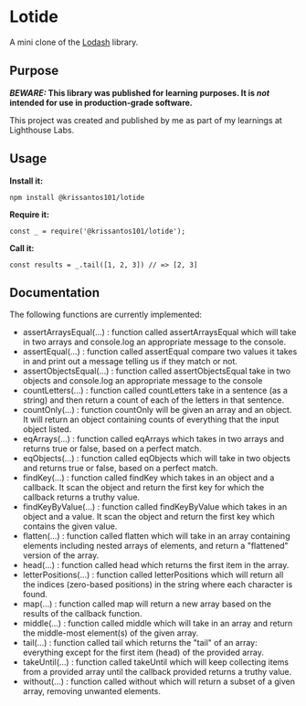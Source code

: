# Lotide

A mini clone of the [Lodash](https://lodash.com) library.

## Purpose

**_BEWARE:_ This library was published for learning purposes. It is _not_ intended for use in production-grade software.**

This project was created and published by me as part of my learnings at Lighthouse Labs. 

## Usage

**Install it:**

`npm install @krissantos101/lotide`

**Require it:**

`const _ = require('@krissantos101/lotide');`

**Call it:**

`const results = _.tail([1, 2, 3]) // => [2, 3]`

## Documentation

The following functions are currently implemented:

* assertArraysEqual(...) : function called assertArraysEqual which will take in two arrays and console.log an appropriate message to the console.
* assertEqual(...) : function called assertEqual compare two values it takes in and print out a message telling us if they match or not.
* assertObjectsEqual(...) : function called assertObjectsEqual take in two objects and console.log an appropriate message to the console
* countLetters(...) : function called countLetters take in a sentence (as a string) and then return a count of each of the letters in that sentence.
* countOnly(...) : function countOnly will be given an array and an object. It will return an object containing counts of everything that the input object listed.
* eqArrays(...) :  function called eqArrays which takes in two arrays and returns true or false, based on a perfect match.
* eqObjects(...) : function called eqObjects which will take in two objects and returns true or false, based on a perfect match.
* findKey(...) :  function called findKey which takes in an object and a callback. It scan the object and return the first key for which the callback returns a truthy value.
* findKeyByValue(...) : function called findKeyByValue which takes in an object and a value. It scan the object and return the first key which contains the given value.
* flatten(...) : function called flatten which will take in an array containing elements including nested arrays of elements, and return a "flattened" version of the array.
* head(...) : function called head which returns the first item in the array.
* letterPositions(...) :  function called letterPositions which will return all the indices (zero-based positions) in the string where each character is found.
* map(...) : function called map will return a new array based on the results of the callback function.
* middle(...) : function called middle which will take in an array and return the middle-most element(s) of the given array.
* tail(...) : function called tail which returns the "tail" of an array: everything except for the first item (head) of the provided array.
* takeUntil(...) : function called takeUntil which will keep collecting items from a provided array until the callback provided returns a truthy value.
* without(...) : function called without which will return a subset of a given array, removing unwanted elements.